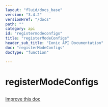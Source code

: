 ```yaml
---
layout: "fluid/docs_base"
version: "3.4.2"
versionHref: "/docs"
path: ""
category: api
id: "registermodeconfigs"
title: "registerModeConfigs"
header_sub_title: "Ionic API Documentation"
doc: "registerModeConfigs"
docType: "function"

---
```










<h1 class="api-title">
<a class="anchor" name="register-mode-configs" href="#register-mode-configs"></a>

registerModeConfigs





</h1>

<a class="improve-v2-docs" href="http://github.com/ionic-team/ionic/edit/master/src/config/mode-registry.ts#L129">
Improve this doc
</a>










<!-- @usage tag -->


<!-- @property tags -->



<!-- instance methods on the class -->




<!-- related link --><!-- end content block -->


<!-- end body block -->

